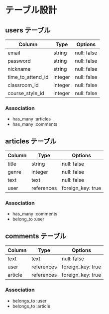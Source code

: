 # テーブル設計

## users テーブル

| Column            | Type    | Options     |
| ----------------- | ------- | ----------- |
| email             | string  | null: false |
| password          | string  | null: false |
| nickname          | string  | null: false |
| time_to_attend_id | integer | null: false | 
| classroom_id      | integer | null: false |
| course_style_id   | integer | null: false |

### Association

- has_many :articles
- has_many :comments

## articles テーブル

| Column | Type       | Options           |
| ------ | ---------- | ----------------- |
| title  | string     | null: false       |
| genre  | integer    | null: false       |
| text   | text       | null: false       |
| user   | references | foreign_key: true |

### Association

- has_many :comments
- belong_to :user

## comments テーブル

| Column  | Type       | Options            |
| ------- | ---------- | ----------------- |
| text    | text       | null: false       |
| user    | references | foreign_key: true |
| article | references | foreign_key: true |

### Association

- belongs_to :user
- belongs_to :article